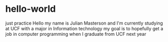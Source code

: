 # hello-world
just practice 
Hello my name is Julian Masterson and I'm currently studying at UCF with a major in Information technology
my goal is to hopefully get a job in computer programming when I graduate from UCF next year
